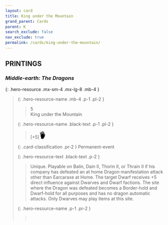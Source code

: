 ```yaml
---
layout: card
title: King under the Mountain
grand_parent: Cards
parent: K
search_exclude: false
nav_exclude: true
permalink: /cards/king-under-the-mountain/
---
```


## PRINTINGS


### _Middle-earth: The Dragons_

{: .hero-resource .mx-sm-4 .mx-lg-8 .mb-4 }
> {: .hero-resource-name .mb-4 .p-1 .pl-2 }
> > <div class="card-mp">5</div>
> > <div class="card-name">King under the Mountain</div>
>
> {: .hero-resource-name .black-text .p-1 .pl-2 }
> > [+5]![](/assets/images/di.svg)
>
> {: .card-classification .pr-2 }
> Permanent-event
>
> {: .hero-resource-text .black-text .p-2 }
> > Unique. Playable on Balin, Dain II, Thorin II, or Thrain II if his company has defeated an at home Dragon manifestation attack other than Earcaraxe at Home. The target Dwarf receives +5 direct influence against Dwarves and Dwarf factions. The site where the Dragon was defeated becomes a Border-hold and Dwarf-hold for all purposes and has no dragon automatic attacks. Only Dwarves may play items at this site.  
> 
> {: .hero-resource-name .p-1 .pr-2 }
> > <div class="card-shield"></div>
> > <div class="card-corruption">&nbsp;</div>

